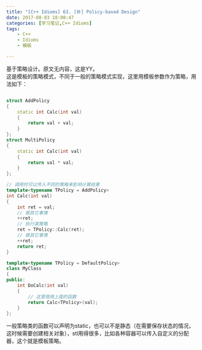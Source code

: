 ```yaml
---
title: "[C++ Idioms] 63. [补] Policy-based Design"
date: 2017-08-03 18:08:47
categories: [学习笔记,C++ Idioms]
tags:
    - C++
    - Idioms
    - 模板

---
```

基于策略设计。<!--more-->原文无内容，这是YY。  
这是模板的策略模式，不同于一般的策略模式实现，这里用模板参数作为策略，用法如下：
```cpp

struct AddPolicy
{
	static int Calc(int val)
	{
		return val + val;
	}
};
struct MultiPolicy
{
	static int Calc(int val)
	{
		return val * val;
	}
};

// 调用时可以传入不同的策略来影响计算结果
template<typename TPolicy = AddPolicy>
int Calc(int val)
{
	int ret = val;
	// 做其它事情
	++ret;
	// 执行类策略
	ret = TPolicy::Calc(ret);
	// 做其它事情
	++ret;
	return ret;
}

template<typename TPolicy = DefaultPolicy>
class MyClass
{
public:
	int DoCalc(int val)
	{
		// 这里借用上面的函数
		return Calc<TPolicy>(val);
	}
};
```
一般策略类的函数可以声明为static，也可以不是静态（在需要保存状态的情况，这时候需要创建相关对象），stl用得很多，比如各种容器可以传入自定义的分配器，这个就是模板策略。